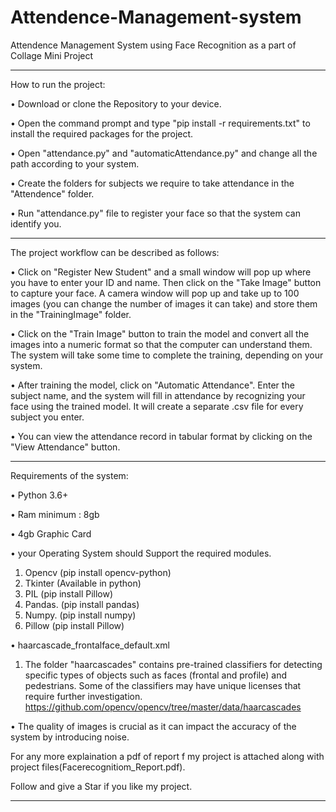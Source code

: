 # Attendence-Management-system
Attendence Management System using Face Recognition as a part of Collage Mini Project
***********************************************************************************
How to run the project:

•	Download or clone the Repository to your device.

•	Open the command prompt and type "pip install -r requirements.txt" to install the required packages for the project.

•	Open "attendance.py" and "automaticAttendance.py" and change all the path according to your system.

•	Create the folders for subjects we require to take attendance in the "Attendence" folder.

•	Run "attendance.py" file to register your face so that the system can identify you. 

 **************************************************************************************
The project workflow can be described as follows:

•	Click on "Register New Student" and a small window will pop up where you have to enter your ID and name. Then click on the "Take Image" button to capture your face. A camera window will pop up and take up to 100 images (you can change the number of images it can take) and store them in the "TrainingImage" folder.

•	Click on the "Train Image" button to train the model and convert all the images into a numeric format so that the computer can understand them. The system will take some time to complete the training, depending on your system.

•	After training the model, click on "Automatic Attendance". Enter the subject name, and the system will fill in attendance by recognizing your face using the trained model. It will create a separate .csv file for every subject you enter.

•	You can view the attendance record in tabular format by clicking on the "View Attendance" button.

************************************************************************************
Requirements of the system:

•	Python 3.6+

•	Ram minimum : 8gb

•	4gb Graphic Card

•	your Operating System should Support the required modules.

1.	Opencv	(pip install opencv-python)
2.	Tkinter	(Available in python)
3.	PIL 	          (pip install Pillow)
4.	Pandas.      (pip install pandas)
5.	Numpy.      (pip install numpy)
6.	Pillow         (pip install Pillow)

•	haarcascade_frontalface_default.xml
1.	The folder "haarcascades" contains pre-trained classifiers for detecting specific types of objects such as faces (frontal and profile) and pedestrians. Some of the classifiers may have unique licenses that require further investigation.
            https://github.com/opencv/opencv/tree/master/data/haarcascades

•	The quality of images is crucial as it can impact the accuracy of the system by introducing noise.


For any more explaination a pdf of report f my project is attached along with project files(Facerecognitiom_Report.pdf).

Follow and give a Star if you like my project.
*************************************************************************************** 

